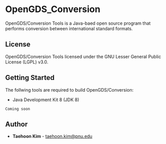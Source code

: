 # OpenGDS_Conversion
OpenGDS/Conversion Tools is a Java-baed open source program that performs conversion between international standard formats.

## License
OpenGDS/Conversion Tools licensed under the GNU Lesser General Public License (LGPL) v3.0.

## Getting Started
The follwing tools are required to build OpenGDS/Conversion:
* Java Development Kit 8 (JDK 8)

```
Coming soon
```

## Author
* **Taehoon Kim** - taehoon.kim@pnu.edu
